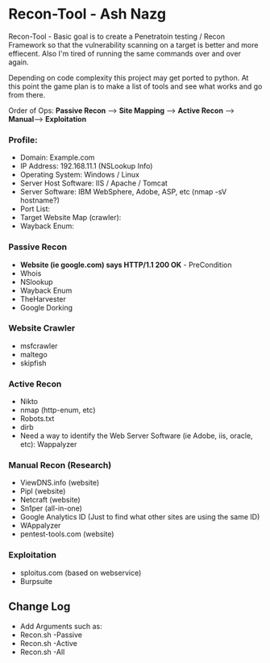 # Recon-Tool - Ash Nazg

Recon-Tool - Basic goal is to create a Penetratoin testing / Recon Framework so that the vulnerability scanning on a target is better and more effiecent.  Also I'm tired of running the same commands over and over again.

Depending on code complexity this project may get ported to python.  At this point the game plan is to make a list of tools and see what works and go from there.

Order of Ops: **Passive Recon** --> **Site Mapping** --> **Active Recon**  --> **Manual**--> **Exploitation**

### Profile:
* Domain: Example.com
* IP Address: 192.168.11.1 (NSLookup Info)
* Operating System: Windows / Linux
* Server Host Software: IIS / Apache / Tomcat
* Server Software: IBM WebSphere, Adobe, ASP, etc (nmap -sV hostname?)
* Port List:
* Target Website Map (crawler):
* Wayback Enum:

### Passive Recon
* **Website (ie google.com) says HTTP/1.1 200 OK** - PreCondition
* Whois
* NSlookup
* Wayback Enum
* TheHarvester
* Google Dorking

### Website Crawler
* msfcrawler
* maltego
* skipfish

### Active Recon
* Nikto
* nmap (http-enum, etc)
* Robots.txt
* dirb
* Need a way to identify the Web Server Software (ie Adobe, iis, oracle, etc): Wappalyzer

### Manual Recon (Research)
* ViewDNS.info (website)
* Pipl (website)
* Netcraft (website)
* Sn1per (all-in-one)
* Google Analytics ID (Just to find what other sites are using the same ID)
* WAppalyzer
* pentest-tools.com (website)

### Exploitation
* sploitus.com (based on webservice)
* Burpsuite

## Change Log
* Add Arguments such as:
* Recon.sh -Passive
* Recon.sh -Active
* Recon.sh -All
